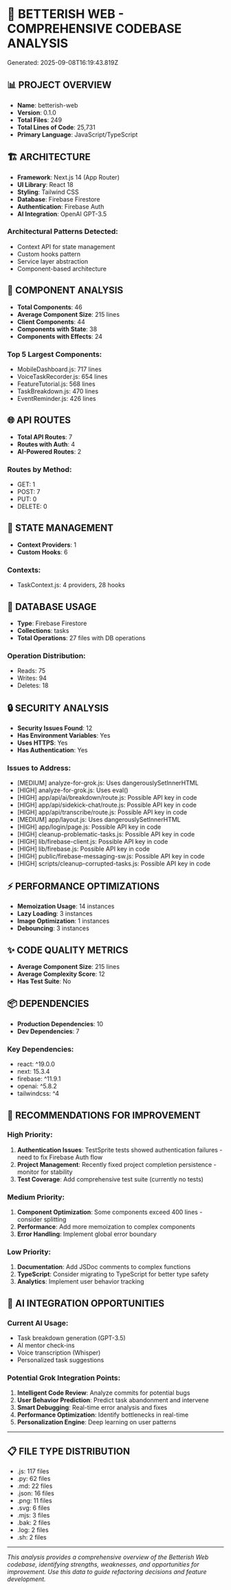 
# 🚀 BETTERISH WEB - COMPREHENSIVE CODEBASE ANALYSIS
Generated: 2025-09-08T16:19:43.819Z

## 📊 PROJECT OVERVIEW
- **Name**: betterish-web
- **Version**: 0.1.0
- **Total Files**: 249
- **Total Lines of Code**: 25,731
- **Primary Language**: JavaScript/TypeScript

## 🏗️ ARCHITECTURE
- **Framework**: Next.js 14 (App Router)
- **UI Library**: React 18
- **Styling**: Tailwind CSS
- **Database**: Firebase Firestore
- **Authentication**: Firebase Auth
- **AI Integration**: OpenAI GPT-3.5

### Architectural Patterns Detected:
- Context API for state management
- Custom hooks pattern
- Service layer abstraction
- Component-based architecture

## 🧩 COMPONENT ANALYSIS
- **Total Components**: 46
- **Average Component Size**: 215 lines
- **Client Components**: 44
- **Components with State**: 38
- **Components with Effects**: 24

### Top 5 Largest Components:
- MobileDashboard.js: 717 lines
- VoiceTaskRecorder.js: 654 lines
- FeatureTutorial.js: 568 lines
- TaskBreakdown.js: 470 lines
- EventReminder.js: 426 lines

## 🌐 API ROUTES
- **Total API Routes**: 7
- **Routes with Auth**: 4
- **AI-Powered Routes**: 2

### Routes by Method:
- GET: 1
- POST: 7
- PUT: 0
- DELETE: 0

## 🔄 STATE MANAGEMENT
- **Context Providers**: 1
- **Custom Hooks**: 6

### Contexts:
- TaskContext.js: 4 providers, 28 hooks

## 💾 DATABASE USAGE
- **Type**: Firebase Firestore
- **Collections**: tasks
- **Total Operations**: 27 files with DB operations

### Operation Distribution:
- Reads: 75
- Writes: 94
- Deletes: 18

## 🔒 SECURITY ANALYSIS
- **Security Issues Found**: 12
- **Has Environment Variables**: Yes
- **Uses HTTPS**: Yes
- **Has Authentication**: Yes

### Issues to Address:
- [MEDIUM] analyze-for-grok.js: Uses dangerouslySetInnerHTML
- [HIGH] analyze-for-grok.js: Uses eval()
- [HIGH] app/api/ai/breakdown/route.js: Possible API key in code
- [HIGH] app/api/sidekick-chat/route.js: Possible API key in code
- [HIGH] app/api/transcribe/route.js: Possible API key in code
- [MEDIUM] app/layout.js: Uses dangerouslySetInnerHTML
- [HIGH] app/login/page.js: Possible API key in code
- [HIGH] cleanup-problematic-tasks.js: Possible API key in code
- [HIGH] lib/firebase-client.js: Possible API key in code
- [HIGH] lib/firebase.js: Possible API key in code
- [HIGH] public/firebase-messaging-sw.js: Possible API key in code
- [HIGH] scripts/cleanup-corrupted-tasks.js: Possible API key in code

## ⚡ PERFORMANCE OPTIMIZATIONS
- **Memoization Usage**: 14 instances
- **Lazy Loading**: 3 instances
- **Image Optimization**: 1 instances
- **Debouncing**: 3 instances

## ✨ CODE QUALITY METRICS
- **Average Component Size**: 215 lines
- **Average Complexity Score**: 12
- **Has Test Suite**: No

## 📦 DEPENDENCIES
- **Production Dependencies**: 10
- **Dev Dependencies**: 7

### Key Dependencies:
- react: ^19.0.0
- next: 15.3.4
- firebase: ^11.9.1
- openai: ^5.8.2
- tailwindcss: ^4

## 🎯 RECOMMENDATIONS FOR IMPROVEMENT

### High Priority:
1. **Authentication Issues**: TestSprite tests showed authentication failures - need to fix Firebase Auth flow
2. **Project Management**: Recently fixed project completion persistence - monitor for stability
3. **Test Coverage**: Add comprehensive test suite (currently no tests)

### Medium Priority:
1. **Component Optimization**: Some components exceed 400 lines - consider splitting
2. **Performance**: Add more memoization to complex components
3. **Error Handling**: Implement global error boundary

### Low Priority:
1. **Documentation**: Add JSDoc comments to complex functions
2. **TypeScript**: Consider migrating to TypeScript for better type safety
3. **Analytics**: Implement user behavior tracking

## 🤖 AI INTEGRATION OPPORTUNITIES

### Current AI Usage:
- Task breakdown generation (GPT-3.5)
- AI mentor check-ins
- Voice transcription (Whisper)
- Personalized task suggestions

### Potential Grok Integration Points:
1. **Intelligent Code Review**: Analyze commits for potential bugs
2. **User Behavior Prediction**: Predict task abandonment and intervene
3. **Smart Debugging**: Real-time error analysis and fixes
4. **Performance Optimization**: Identify bottlenecks in real-time
5. **Personalization Engine**: Deep learning on user patterns

---

## 📋 FILE TYPE DISTRIBUTION
- .js: 117 files
- .py: 62 files
- .md: 22 files
- .json: 16 files
- .png: 11 files
- .svg: 6 files
- .mjs: 3 files
- .bak: 2 files
- .log: 2 files
- .sh: 2 files

---

*This analysis provides a comprehensive overview of the Betterish Web codebase, identifying strengths, weaknesses, and opportunities for improvement. Use this data to guide refactoring decisions and feature development.*
